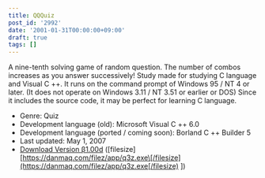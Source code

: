 ```yaml
---
title: QQQuiz
post_id: '2992'
date: '2001-01-31T00:00:00+09:00'
draft: true
tags: []
---
```


A nine-tenth solving game of random question. The number of combos increases as you answer successively! Study made for studying C language and Visual C ++. It runs on the command prompt of Windows 95 / NT 4 or later. (It does not operate on Windows 3.11 / NT 3.51 or earlier or DOS) Since it includes the source code, it may be perfect for learning C language.

*   Genre: Quiz
*   Development language (old): Microsoft Visual C ++ 6.0
*   Development language (ported / coming soon): Borland C ++ Builder 5
*   Last updated: May 1, 2007
*   [Download Version β1.00d](/filez/app/q3z.exe) (\[filesize\] [https://danmaq.com/filez/app/q3z.exe\[/filesize](https://danmaq.com/filez/app/q3z.exe[/filesize) \])
